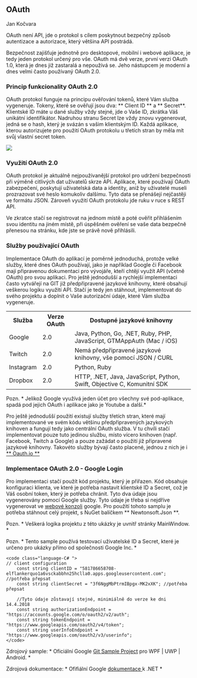 ##  OAuth 

Jan Kočvara

 OAuth není API, jde o protokol s cílem poskytnout bezpečný způsob autentizace a autorizace, který většina API postrádá. 

 Bezpečnost zajišťuje jednotně pro desktopové, mobilní i webové aplikace, je tedy jeden protokol určený pro vše. OAuth má dvě verze, první verzi OAuth 1.0, která je dnes již zastaralá a nepoužívá se. Jeho nástupcem je moderní a dnes velmi často používaný OAuth 2.0.

### Princip funkcionality OAuth 2.0 

 OAuth protokol funguje na principu ověřování tokenů, které Vám služba vygeneruje. Tokeny, které se ověřují jsou dva: ** Client ID ** a ** Secret**. Klientské ID máte u dané služby vždy stejné, jde o Vaše ID, zkrátka Váš unikátní identifikátor. Nadruhou stranu Secret lze vždy znovu vygenerovat, jedná se o hash, který je svázán s vašim klientským ID. Každá aplikace, kterou autorizujete pro použití OAuth protokolu u třetích stran by měla mít svůj vlastní secret token.

![](images/Oauth-dia.png)

### Využití OAuth 2.0

OAuth protokol je aktuálně nejpoužívanější protokol pro udržení bezpečnosti při výměně citlivých dat uživatelů skrze API. Aplikace, které používají OAuth zabezpečení, poskytují uživatelská data a identity, aniž by uživatelé museli prozrazovat své heslo komukoliv dalšímu. Tyto data se přenášejí nejčastěji ve formátu JSON. Zároveň využití OAuth protokolu jde ruku v ruce s REST API.

 Ve zkratce stačí se registrovat na jednom místě a poté ověřit přihlášením svou identitu na jiném místě, při úspěšném ověření se vaše data bezpečně přenesou na stránku, kde jste se právě nově přihlásili. 

### Služby používající OAuth

Implementace OAuth do aplikací je poměrně jednoduchá, protože velké služby, které dnes OAuth používají, jako je například Google či Facebook mají připravenou dokumentaci pro vývojáře, kteří chtějí využít API (včetně OAuth) pro svou aplikaci. Pro ještě jednodušší a rychlejší implementaci často vytvářejí na GIT již předpřipravené jazykové knihovny, které obsahují veškerou logiku využití API. Stačí je tedy jen stáhnout, implementovat do svého projektu a doplnit o Vaše autorizační údaje, které Vám služba vygeneruje. 

<table class="table-basic">
    <tr class="mdl-color--primary">
        <th> Služba </th>
        <th> Verze OAuth </th>
        <th> Dostupné jazykové knihovny </th>
    </tr>
    <tr>
        <td>Google</td>
        <td>2.0</td>
        <td> Java, Python, Go, .NET, Ruby, PHP, JavaScript, GTMAppAuth (Mac / iOS) </td>
    </tr>
    <tr>
        <td>Twitch</td>
        <td> 2.0 </td>
        <td> Nemá předpřipravené jazykové knihovny, vše pomocí JSON / CURL</td>
    </tr>
    <tr>
        <td>Instagram</td>
        <td> 2.0 </td>
        <td> Python, Ruby </td>
    </tr>
    <tr>
        <td>Dropbox</td>
        <td> 2.0 </td>
        <td> HTTP, .NET, Java, JavaScript, Python, Swift, Objective C, Komunitní SDK </td>
    </tr>
</table>

Pozn. * Jelikož Google využívá jeden účet pro všechny své pod-aplikace, spadá pod jejich OAuth i aplikace jako je Youtube a další.* 

 Pro ještě jednodušší použití existují služby třetích stran, které mají implementované ve svém kódu většinu předpřipravených jazykových knihoven a fungují tedy jako centrální OAuth služba. V tu chvíli stačí implementovat pouze tuto jedinou službu, místo vícero knihoven (např. Facebook, Twitch a Google) a pouze zažádat o použití již připravené jazykové knihovny. Takovéto služby bývají často placené, jednou z nich je i [ ** Oauth.io ** ](http://www.oauth.io) 

###  Implementace OAuth 2.0 - Google Login 

 Pro implementaci stačí použít kód projektu, který je přiřazen. Kód obsahuje konfiguraci klienta, ve které je potřeba nastavit klientské ID a Secret, což je Váš osobní token, který je potřeba chránit. Tyto dva údaje jsou vygenerovány pomocí Google služby. Tyto údaje je třeba si nejdříve vygenerovat ve [webové konzoli](https://console.developers.google.com/) google. Pro použití tohoto samplu je potřeba stáhnout celý projekt, s NuGet balíčkem ** Newtonsoft.Json **.

Pozn. * Veškerá logika projektu z této ukázky je uvnitř stránky MainWindow. * 

Pozn. * Tento sample používá testovací uživatelské ID a Secret, které je určeno pro ukázky přímo od společnosti Google Inc. * 

    <code class="language-C# ">
    // client configuration
        const string clientID = "581786658708-elflankerquo1a6vsckabbhn25hclla0.apps.googleusercontent.com"; //potřeba přepsat
        const string clientSecret = "3f6NggMbPtrmIBpgx-MK2xXK"; //potřeba přepsat

        //Tyto údaje zůstavají stejné, minimiálně do verze ke dni 14.4.2018
        const string authorizationEndpoint = "https://accounts.google.com/o/oauth2/v2/auth";
        const string tokenEndpoint = "https://www.googleapis.com/oauth2/v4/token";
        const string userInfoEndpoint = "https://www.googleapis.com/oauth2/v3/userinfo";
    </code>

 Zdrojový sample: * Oficiální Google [ Git Sample Project](https://github.com/googlesamples/oauth-apps-for-windows) pro WPF | UWP | Android. * 

 Zdrojová dokumentace: * Ofifiální Google [ dokumentace ](https://developers.google.com/api-client-library/dotnet/guide/aaa_oauth) k .NET * 